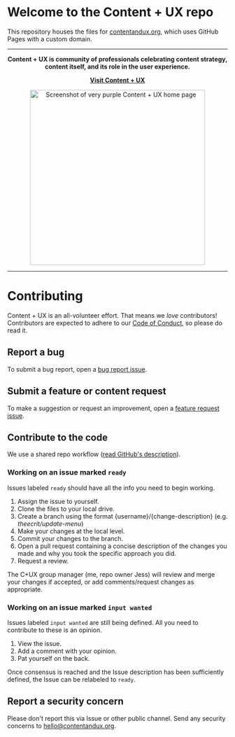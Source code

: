 # Welcome to the Content + UX repo
This repository houses the files for [contentandux.org](https://contentandux.org), which uses GitHub Pages with a custom domain.
***
<p align="center"><b>Content + UX is community of professionals celebrating content strategy, content itself, and its role in the user experience.</b></p>
<p align="center"><b><a href="https://contentandux.org">Visit Content + UX</a></b></p>
<p align="center"><img src="https://github.com/theecrit/contentandux/blob/master/images/contentandux-site-thumb.png" width="400" height="auto" alt="Screenshot of very purple Content + UX home page"></p>

***
# Contributing
Content + UX is an all-volunteer effort. That means we *love* contributors! Contributors are expected to adhere to our [Code of Conduct](CODE-OF-CONDUCT.md), so please do read it. 

## Report a bug
To submit a bug report, open a [bug report issue](https://github.com/theecrit/contentandux/issues/new?assignees=&labels=&template=bug_report.md&title=%5BBug%5D).

## Submit a feature or content request
To make a suggestion or request an improvement, open a [feature request issue](https://github.com/theecrit/contentandux/issues/new?assignees=&labels=&template=feature_request.md&title=%5BIdea%5D).

## Contribute to the code
We use a shared repo workflow ([read GitHub's description](https://guides.github.com/introduction/flow/)).

### Working on an issue marked `ready`
Issues labeled `ready` should have all the info you need to begin working.

1. Assign the issue to yourself.
2. Clone the files to your local drive.
3. Create a branch using the format {username}/{change-description} (e.g. *theecrit/update-menu*)
4. Make your changes at the local level.
5. Commit your changes to the branch.
6. Open a pull request containing a concise description of the changes you made and why you took the specific approach you did.
7. Request a review.
  
The C+UX group manager (me, repo owner Jess) will review and merge your changes if accepted, or add comments/request changes as appropriate.
  
### Working on an issue marked `input wanted`
Issues labeled `input wanted` are still being defined. All you need to contribute to these is an opinion.

1. View the issue.
2. Add a comment with your opinion.
3. Pat yourself on the back.

Once consensus is reached and the Issue description has been sufficiently defined, the Issue can be relabeled to `ready`.
  
## Report a security concern
Please don't report this via Issue or other public channel. Send any security concerns to [hello@contentandux.org](mailto:hello@contentandux.org).
